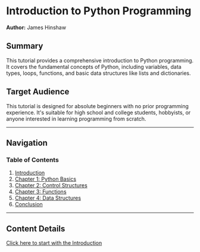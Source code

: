 # Introduction to Python Programming

**Author:** James Hinshaw

## Summary
This tutorial provides a comprehensive introduction to Python programming. It covers the fundamental concepts of Python, including variables, data types, loops, functions, and basic data structures like lists and dictionaries.

## Target Audience
This tutorial is designed for absolute beginners with no prior programming experience. It's suitable for high school and college students, hobbyists, or anyone interested in learning programming from scratch.

---

## Navigation
### Table of Contents
1. [Introduction](introduction.md)
2. [Chapter 1: Python Basics](python_basics.md)
3. [Chapter 2: Control Structures](control_structures.md)
4. [Chapter 3: Functions](functions.md)
5. [Chapter 4: Data Structures](data_structures.md)
6. [Conclusion](conclusion.md)

---

## Content Details
[Click here to start with the Introduction](introduction.md)
